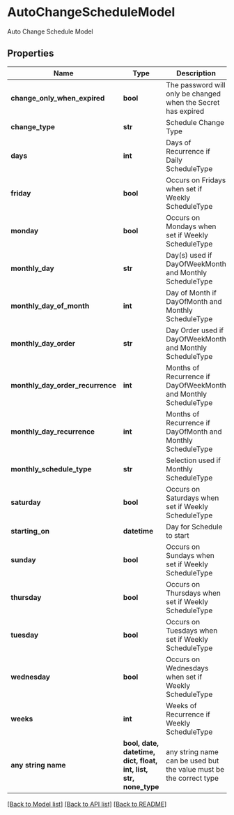 # AutoChangeScheduleModel

Auto Change Schedule Model

## Properties
Name | Type | Description | Notes
------------ | ------------- | ------------- | -------------
**change_only_when_expired** | **bool** | The password will only be changed when the Secret has expired | [optional] 
**change_type** | **str** | Schedule Change Type | [optional] 
**days** | **int** | Days of Recurrence if Daily ScheduleType | [optional] 
**friday** | **bool** | Occurs on Fridays when set if Weekly ScheduleType | [optional] 
**monday** | **bool** | Occurs on Mondays when set if Weekly ScheduleType | [optional] 
**monthly_day** | **str** | Day(s) used if DayOfWeekMonth and Monthly ScheduleType | [optional] 
**monthly_day_of_month** | **int** | Day of Month if DayOfMonth and Monthly ScheduleType | [optional] 
**monthly_day_order** | **str** | Day Order used if DayOfWeekMonth and Monthly ScheduleType | [optional] 
**monthly_day_order_recurrence** | **int** | Months of Recurrence if DayOfWeekMonth and Monthly ScheduleType | [optional] 
**monthly_day_recurrence** | **int** | Months of Recurrence if DayOfMonth and Monthly ScheduleType | [optional] 
**monthly_schedule_type** | **str** | Selection used if Monthly ScheduleType | [optional] 
**saturday** | **bool** | Occurs on Saturdays when set if Weekly ScheduleType | [optional] 
**starting_on** | **datetime** | Day for Schedule to start | [optional] 
**sunday** | **bool** | Occurs on Sundays when set if Weekly ScheduleType | [optional] 
**thursday** | **bool** | Occurs on Thursdays when set if Weekly ScheduleType | [optional] 
**tuesday** | **bool** | Occurs on Tuesdays when set if Weekly ScheduleType | [optional] 
**wednesday** | **bool** | Occurs on Wednesdays when set if Weekly ScheduleType | [optional] 
**weeks** | **int** | Weeks of Recurrence if Weekly ScheduleType | [optional] 
**any string name** | **bool, date, datetime, dict, float, int, list, str, none_type** | any string name can be used but the value must be the correct type | [optional]

[[Back to Model list]](../README.md#documentation-for-models) [[Back to API list]](../README.md#documentation-for-api-endpoints) [[Back to README]](../README.md)


